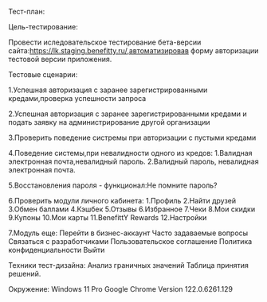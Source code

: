 Тест-план:

Цель-тестирование:

Провести иследовательское тестирование бета-версии сайта:https://lk.staging.benefitty.ru/,автоматизировав форму авторизации тестовой версии приложения.

Тестовые сценарии:

1.Успешная авторизация с заранее зарегистрированными кредами,проверка успешности запроса

2.Успешная авторизация с заранее зарегистрированными кредами и подать заявку на администрирование другой организации

3.Проверить поведение систремы при авторизации с пустыми кредами

4.Поведение системы,при невалидности одного из кредов:
  1.Валидная электронная почта,невалидный пароль.
  2.Валидный пароль, невалидная электронная почта.
  
5.Восстановления пароля - функционал:Не помните пароль?

6.Проверить модули личного кабинета:
  1.Профиль
  2.Найти друзей
  3.Обмен баллами
  4.Кэшбек
  5.Отзывы
  6.Избранное
  7.Чеки
  8.Мои скидки
  9.Купоны
  10.Мои карты
  11.BenefittY Rewards
  12.Настройки
  
7.Модуль еще:
Перейти в бизнес-аккаунт
Часто задаваемые вопросы
Связаться с разработчиками
Пользовательское соглашение
Политика конфиденциальности
Выйти


Teхники тест-дизайна:
Анализ граничных значений
Таблица принятия решений.


Окружение:
Windows 11 Pro
Google Chrome Version 122.0.6261.129
